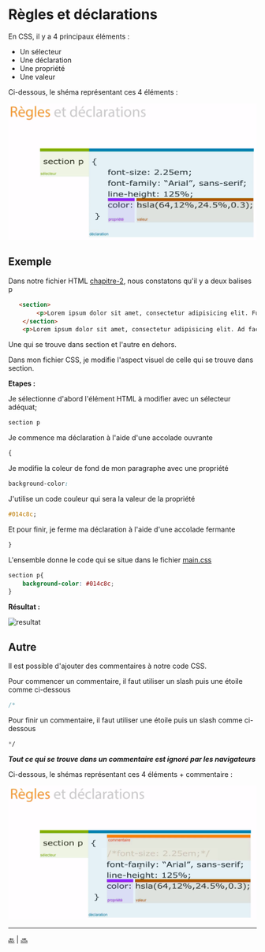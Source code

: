 # Règles et déclarations

En CSS, il y a 4 principaux éléments :

- Un sélecteur
- Une déclaration
- Une propriété
- Une valeur

Ci-dessous, le shéma représentant ces 4 éléments :

![CSS 2](../img/regles-declarations-1.png)

## Exemple

Dans notre fichier HTML [chapitre-2](chapitre-2.html), nous constatons qu'il y a deux balises p

````html
   <section>
        <p>Lorem ipsum dolor sit amet, consectetur adipisicing elit. Fugiat laboriosam repudiandae sapiente. Alias blanditiis deleniti illum molestiae nobis possimus quae rem voluptatum! Aliquid esse, eveniet ipsum maiores modi quas unde?</p>
    </section>
    <p>Lorem ipsum dolor sit amet, consectetur adipisicing elit. Ad facilis numquam rem. Eaque excepturi nesciunt nihil quisquam veritatis voluptate! Delectus, impedit iste iusto porro praesentium quod repellat tempore ut voluptas?</p>
````

Une qui se trouve dans section et l'autre en dehors.

Dans mon fichier CSS, je modifie l'aspect visuel de celle qui se trouve dans section.

**Etapes :**

Je sélectionne d'abord l'élément HTML à modifier avec un sélecteur adéquat;

````css
section p
````

Je commence ma déclaration à l'aide d'une accolade ouvrante

````css
{
````


Je modifie la coleur de fond de mon paragraphe avec une propriété 

````css
background-color:
````

J'utilise un code couleur qui sera la valeur de la propriété

````css
#014c8c;
````

Et pour finir, je ferme ma déclaration à l'aide d'une accolade fermante

````css
}
````


L'ensemble donne le code qui se situe dans le fichier [main.css](css/main.css)

````css
section p{
    background-color: #014c8c;
}
````

**Résultat :**


![resultat](vidéo/chapitre-2-1.gif)


## Autre

Il est possible d'ajouter des commentaires à notre code CSS. 

Pour commencer un commentaire, il faut utiliser un slash puis une étoile comme ci-dessous

````css
/*
````

Pour finir un commentaire, il faut utiliser une étoile puis un slash comme ci-dessous

````css
*/
````

**_Tout ce qui se trouve dans un commentaire est ignoré par les navigateurs_**

Ci-dessous, le shémas représentant ces 4 éléments + commentaire :

![CSS 2](../img/regles-declarations-2.png)



---

[:back:](../chapitre-1/chapitre-1-placement-du-code-css.md) | [:soon:](../chapitre-3/chapitre-3-style-defaut.md)
